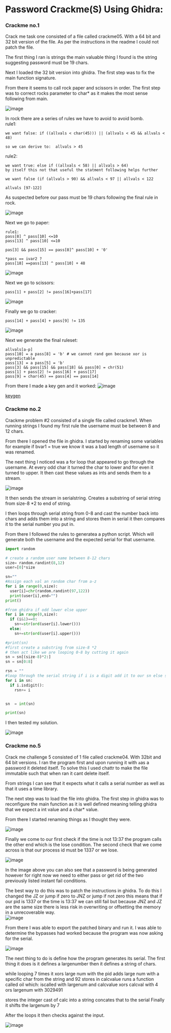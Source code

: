 # Password Crackme(S) Using Ghidra:

### Crackme no.1

Crack me task one consisted of a file called crackme05. With a 64 bit and 32 bit version of the file. As per the instructions in the readme I could not patch the file. 

The first thing I ran is strings the main valuable thing I found is the string suggesting password must be 19 chars. 

Next I loaded the 32 bit version into ghidra. The first step was to fix the main function signature. 

From there it seems to call rock paper and scissors in order. The first step was to correct rocks parameter to char* as it makes the most sense following from main. 

![image](https://user-images.githubusercontent.com/44854053/231023889-b5d78727-4aae-47fe-a5e9-65397f0303b5.png)


In rock there are a series of rules we have to avoid to avoid bomb. \
rule1:
```
we want false: if ((allvals < char(45))) || (allvals < 45 && allvals < 48)

so we can derive to:  allvals > 45 
``` 
rule2: 
```
we want true: else if ((allvals < 58) || allvals > 64)
by itself this not that useful the statment following helps further

we want false (if (allvals > 90) && allvals < 97 || allvals < 122

allvals [97-122]
```
As suspected before our pass must be 19 chars following the final rule in rock.

![image](https://user-images.githubusercontent.com/44854053/231023789-2b6648da-5836-49ae-9a5c-73ddaed8931c.png)

Next we go to paper:
```
rule1:
pass[8] ^ pass[10] <=10
pass[13] ^ pass[10] <=10

pas[3] && pass[15] == pass[8]^ pass[10] + '0'

*pass == ivar2 ?
pass[18] ==pass[13] ^ pass[10] + 48

```
![image](https://user-images.githubusercontent.com/44854053/231024030-b0bd5926-4af9-4d14-9745-b08c5ccd81f8.png)

Next we go to scissors:
```
pass[1] + pass[2] != pass[16]+pass[17]

```
![image](https://user-images.githubusercontent.com/44854053/231025119-31d7d346-1eba-41b2-a6a8-826d4294d523.png)


Finally we go to cracker:
```
pass[14] + pass[4] + pass[9] != 135
```
![image](https://user-images.githubusercontent.com/44854053/231024241-708b1293-9132-4beb-aa02-5fb59c5c7170.png)

Next we generate the final ruleset:

```
allvals[a-p]
pass[10] = a pass[8] = 'b' # we cannot rand gen because xor is unpredictable
pass[13] = a pass[5] = 'b'
pass[3] && pass[15] && pass[18] && pass[0] = chr(51)
pass[1] + pass[2] != pass[16] + pass[17]
pass[9] = char(45) == pass[4] == pass[14]

```
From there I made a key gen and it worked: 
![image](https://user-images.githubusercontent.com/44854053/230703972-ceb53bb1-610b-4442-aba4-1aa2c8a634dd.png)

[keygen](unsafecrack/solve5.py)

### Crackme no.2 

Crackme problem #2 consisted of a single file called crackme1. When running strings I found my first rule the username must be between 8 and 12 chars. 

From there I opened the file in ghidra. I started by renaming some variables for example if bvar1 = true we know it was a bad length of username so it was renamed. 

The next thing I noticed was a for loop that appeared to go through the username. At every odd char it turned the char to lower and for even it turned to upper. It then cast these values as ints and sends them to a stream.

![image](https://user-images.githubusercontent.com/44854053/231022814-5a8b350e-f4eb-4608-b90e-e7890e779631.png)


It then sends the stream in serialstring. Creates a substring of serial string from size-8 *2 to end of string. 

I then loops through serial string from 0-8 and cast the number back into chars and adds them into a string and stores them in serial it then compares it to the serial number you put in.

From there I followed the rules to generatea a python script. Which will generate both the username and the expected serial for that username. 

```python
import random 

# create a random user name between 8-12 chars
size= random.randint(8,12)
user=[0]*size

sn=""
#Assign each val an random char from a-z 
for i in range(0,size):
  user[i]=chr(random.randint(97,122))
  print(user[i],end="")
print() 

#from ghidra if odd lower else upper
for i in range(0,size):
  if (i&1)==0:
    sn+=str(ord(user[i].lower()))
  else: 
    sn+=str(ord(user[i].upper()))

#print(sn)
#first create a substring from size-8 *2 
# then act like we are looping 0-8 by cutting it again
sn = sn[(size-8)*2:]
sn = sn[0:8]

rsn = ""
#loop through the serial string if i is a digit add it to our sn else skip
for i in sn:
  if i.isdigit():
    rsn+= i


sn  = int(sn)

print(sn)

```
I then tested my solution.

![image](https://user-images.githubusercontent.com/44854053/231022697-8f39a440-2f36-428e-9f38-ab15aca2b705.png)



### Crackme no.5 

Crack me challenge 5 consisted of 1 file called crackme04. With 32bit and 64 bit versions. I ran the program first and upon running it with ```a```as a password it deleted itself. To solve this I used chattr to make the file immutable such that when ran it cant delete itself.

From strings I can see that it expects what it calls a serial number as well as that it uses a time library. 

The next step was to load the file into ghidra. The first step in ghidra was to reconfigure the main function as it is well defined meaning telling ghidra that we expect a int value and a char* value.

From there I started renaming things as I thought they were.

![image](https://user-images.githubusercontent.com/44854053/231028508-16c10820-afae-4212-a7fa-32e74423e6cc.png)

Finally we come to our first check if the time is not 13:37 the program calls the other end which is the lose condition. The second check that we come across is that our process id must be 1337 or we lose.

![image](https://user-images.githubusercontent.com/44854053/231030449-905eb920-d130-48ac-8f7f-7b6a9e7bbe29.png)

In the image above you can also see that a password is being generated however for right now we need to either pass or get rid of the two previously listed instant fail conditions. 

The best way to do this was to patch the instructions in ghidra. To do this I changed the JZ or jump if zero to JNZ or jump if not zero this means that if our pid is 1337 or the time is 13:37 we can still fail but because JNZ and JZ are the same size there is less risk in overwriting or offsetting the memory in a unrecoverable way.  
![image](https://user-images.githubusercontent.com/44854053/231032670-09ea11a4-5d8b-477f-a889-8c84cb762d21.png)


From there I was able to export the patched binary and run it. I was able to determine the bypasses had worked because the program was now asking for the serial. 

![image](https://user-images.githubusercontent.com/44854053/231036281-5e43fc74-0a3a-4001-87d8-641502475cfd.png)


The next thing to do is define how the program generates its serial. The first thing it does is it defines a largenumber then it defines a string of chars. 

while looping 7 times 
it xors large num with the pid 
adds large num with a specific char from the string and 92 stores in calcvalue
runs a function called oil which:
  iscalled with largenum and calcvalue
  xors calcval with 4 
  ors largenum with 3029491

stores the integer cast of calc into a string
concates that to the serial 
Finally it shifts the largenum by 7 

After the loops it then checks against the input.

![image](https://user-images.githubusercontent.com/44854053/231052623-386f7337-3fca-4f07-8122-7c187a006379.png)




